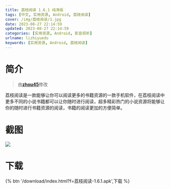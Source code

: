 ```yaml
---
title: 荔枝阅读 1.6.1 纯净版
tags: [中文, 实用资源, Android, 荔枝阅读]
cover: /img/荔枝阅读/1.jpg
date: 2023-08-27 22:14:59
updated: 2023-08-27 22:14:59
categories: [实用资源, Android, 影音视听]
urlname: lizhiyuedu
keywords: [实用资源, Android, 荔枝阅读]
---
```


# 简介

> 由[**zhou45**](/laiyuan)修改

荔枝阅读是一款能够让你可以阅读更多的书籍资源的一款手机软件，在荔枝阅读中更多不同的小说书籍都可以让你随时进行阅读，超多精彩热门的小说资源将能够让你的随时进行书籍资源的阅读，书籍的阅读更加的方便简单。

# 截图

![](/img/荔枝阅读/2.jpg)

# 下载

{% btn '/download/index.html?f=荔枝阅读-1.6.1.apk',下载 %}
